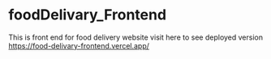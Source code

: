 # foodDelivary_Frontend
This is front end for food delivery website 
visit here to see deployed version
https://food-delivary-frontend.vercel.app/

